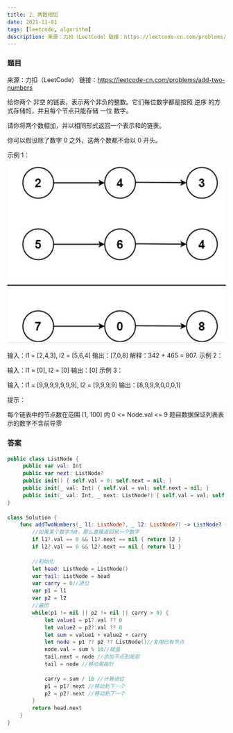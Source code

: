 ```yaml
---
title: 2、两数相加
date: 2021-11-01
tags: [leetcode, algorithm]
description: 来源：力扣（LeetCode）链接：https://leetcode-cn.com/problems/add-two-numbers
---
```


### 题目

来源：力扣（LeetCode）
链接：https://leetcode-cn.com/problems/add-two-numbers

给你两个 非空 的链表，表示两个非负的整数。它们每位数字都是按照 逆序 的方式存储的，并且每个节点只能存储 一位 数字。

请你将两个数相加，并以相同形式返回一个表示和的链表。

你可以假设除了数字 0 之外，这两个数都不会以 0 开头。

 

示例 1：

![img](../../../static/img/docs/15B646FC-370D-42C5-BD58-2E18C5A196C2.png)


输入：l1 = [2,4,3], l2 = [5,6,4]
输出：[7,0,8]
解释：342 + 465 = 807.
示例 2：

输入：l1 = [0], l2 = [0]
输出：[0]
示例 3：

输入：l1 = [9,9,9,9,9,9,9], l2 = [9,9,9,9]
输出：[8,9,9,9,0,0,0,1]


提示：

每个链表中的节点数在范围 [1, 100] 内
0 <= Node.val <= 9
题目数据保证列表表示的数字不含前导零

### 答案

```swift title="Solution.swift"
public class ListNode {
     public var val: Int
     public var next: ListNode?
     public init() { self.val = 0; self.next = nil; }
     public init(_ val: Int) { self.val = val; self.next = nil; }
     public init(_ val: Int, _ next: ListNode?) { self.val = val; self.next = next; }
}

class Solution {
    func addTwoNumbers(_ l1: ListNode?, _ l2: ListNode?) -> ListNode? {
        //如果某个数字为0，那么直接返回另一个数字
        if l1?.val == 0 && l1?.next == nil { return l2 }
        if l2?.val == 0 && l2?.next == nil { return l1 }
        
        //初始化
        let head: ListNode = ListNode()
        var tail: ListNode = head
        var carry = 0//进位
        var p1 = l1
        var p2 = l2
        //遍历
        while(p1 != nil || p2 != nil || carry > 0) {
            let value1 = p1?.val ?? 0
            let value2 = p2?.val ?? 0
            let sum = value1 + value2 + carry
            let node = p1 ?? p2 ?? ListNode()//复用已有节点
            node.val = sum % 10//赋值
            tail.next = node //添加节点到尾部
            tail = node //移动尾指针
                        
            carry = sum / 10 //计算进位
            p1 = p1?.next //移动到下一个
            p2 = p2?.next //移动到下一个
        }
        return head.next
    }
}
```




